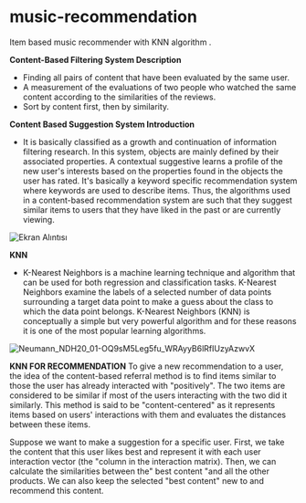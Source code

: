 # music-recommendation
Item based music recommender with KNN algorithm .

**Content-Based Filtering System Description**
- Finding all pairs of content that have been evaluated by the same user.
- A measurement of the evaluations of two people who watched the same content according to the similarities of the reviews.
- Sort by content first, then by similarity.

**Content Based Suggestion System Introduction**
- It is basically classified as a growth and continuation of information filtering research. In this system, objects are mainly defined by their associated properties. A contextual suggestive learns a profile of the new user's interests based on the properties found in the objects the user has rated. It's basically a keyword specific recommendation system where keywords are used to describe items. Thus, the algorithms used in a content-based recommendation system are such that they suggest similar items to users that they have liked in the past or are currently viewing.

![Ekran Alıntısı](https://user-images.githubusercontent.com/57988026/104449340-842b4c80-55af-11eb-85fa-cb01e9e52aba.PNG)


**KNN**
- K-Nearest Neighbors is a machine learning technique and algorithm that can be used for both regression and classification tasks. K-Nearest Neighbors examine the labels of a selected number of data points surrounding a target data point to make a guess about the class to which the data point belongs. K-Nearest Neighbors (KNN) is conceptually a simple but very powerful algorithm and for these reasons it is one of the most popular learning algorithms.

![Neumann_NDH20_01-OQ9sM5Leg5fu_WRAyyB6lRfIUzyAzwvX](https://user-images.githubusercontent.com/57988026/104448871-c86a1d00-55ae-11eb-8898-f0d417988f61.jpg)

**KNN FOR RECOMMENDATION**
To give a new recommendation to a user, the idea of ​​the content-based referral method is to find items similar to those the user has already interacted with "positively". The two items are considered to be similar if most of the users interacting with the two did it similarly. This method is said to be "content-centered" as it represents items based on users' interactions with them and evaluates the distances between these items.

Suppose we want to make a suggestion for a specific user. First, we take the content that this user likes best and represent it with each user interaction vector (the "column in the interaction matrix). Then, we can calculate the similarities between the" best content "and all the other products. We can also keep the selected "best content" new to and recommend this content.


